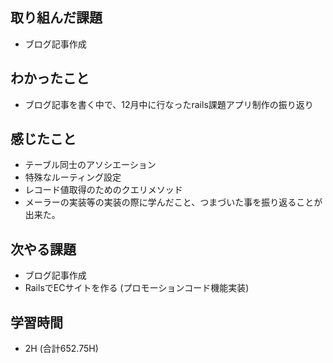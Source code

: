 ## 取り組んだ課題
- ブログ記事作成

## わかったこと 
- ブログ記事を書く中で、12月中に行なったrails課題アプリ制作の振り返り
  
## 感じたこと  
- テーブル同士のアソシエーション
- 特殊なルーティング設定
- レコード値取得のためのクエリメソッド
- メーラーの実装等の実装の際に学んだこと、つまづいた事を振り返ることが出来た。

## 次やる課題  
- ブログ記事作成
- RailsでECサイトを作る
(プロモーションコード機能実装)
  
## 学習時間  
- 2H (合計652.75H)
